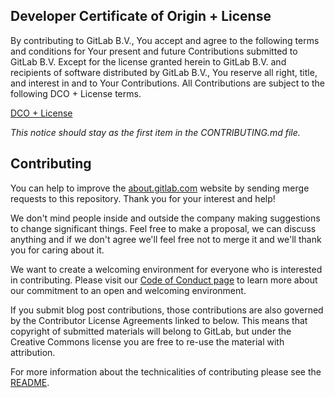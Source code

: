 ## Developer Certificate of Origin + License

By contributing to GitLab B.V., You accept and agree to the following terms and
conditions for Your present and future Contributions submitted to GitLab B.V.
Except for the license granted herein to GitLab B.V. and recipients of software
distributed by GitLab B.V., You reserve all right, title, and interest in and to
Your Contributions. All Contributions are subject to the following DCO + License
terms.

[DCO + License](https://gitlab.com/gitlab-org/dco/blob/master/README.md)

_This notice should stay as the first item in the CONTRIBUTING.md file._

## Contributing

You can help to improve the [about.gitlab.com](https://about.gitlab.com/) website by sending merge requests to this repository.
Thank you for your interest and help!

We don't mind people inside and outside the company making suggestions to change significant things.
Feel free to make a proposal, we can discuss anything and if we don't agree we'll feel free not to merge it and we'll thank you for caring about it.

We want to create a welcoming environment for everyone who is interested in contributing. Please visit our [Code of Conduct page](https://about.gitlab.com/contributing/code-of-conduct) to learn more about our commitment to an open and welcoming environment.

If you submit blog post contributions, those contributions are also governed by the Contributor License Agreements linked to below. This means that copyright of submitted materials will belong to GitLab, but under the Creative Commons license you are free to re-use the material with attribution.

For more information about the technicalities of contributing please see the [README](README.md).
